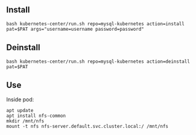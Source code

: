 Install
---------

```
bash kubernetes-center/run.sh repo=mysql-kubernetes action=install pat=$PAT args="username=username password=password"
```

Deinstall
---------

```
bash kubernetes-center/run.sh repo=mysql-kubernetes action=deinstall pat=$PAT
```

Use
---------

Inside pod:
```
apt update
apt install nfs-common
mkdir /mnt/nfs
mount -t nfs nfs-server.default.svc.cluster.local:/ /mnt/nfs
```
